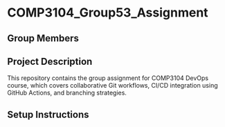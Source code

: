 # COMP3104_Group53_Assignment

## Group Members


## Project Description
This repository contains the group assignment for COMP3104 DevOps course, which covers collaborative Git workflows, CI/CD integration using GitHub Actions, and branching strategies.

## Setup Instructions

